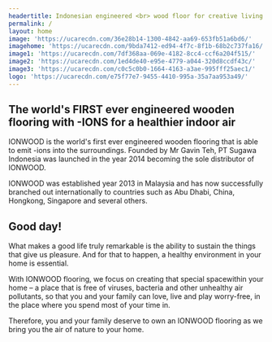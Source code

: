 ```yaml
---
headertitle: Indonesian engineered <br> wood floor for creative living
permalink: /
layout: home
image: 'https://ucarecdn.com/36e28b14-1300-4842-aa69-653fb51a6bd6/'
imagehome: 'https://ucarecdn.com/9bda7412-ed94-4f7c-8f1b-68b2c737fa16/'
image1: 'https://ucarecdn.com/7df368aa-069e-4182-8cc4-ccf6a204f515/'
image2: 'https://ucarecdn.com/1ed4de40-e95e-4779-a044-320d8ccdf43c/'
image3: 'https://ucarecdn.com/c0c5c0b0-1664-4163-a3ae-995fff25aec1/'
logo: 'https://ucarecdn.com/e75f77e7-9455-4410-995a-35a7aa953a49/'
---
```

## The world's FIRST ever engineered wooden flooring with -IONS for a healthier indoor air

IONWOOD is the world's first ever engineered wooden flooring that is able to emit -ions into the surroundings. Founded by Mr Gavin Teh, PT Sugawa Indonesia was launched in the year 2014 becoming the sole distributor of IONWOOD.

IONWOOD was established year 2013 in Malaysia and has now successfully branched out internationally to countries such as Abu Dhabi, China, Hongkong, Singapore and several others.

## Good day!

What makes a good life truly remarkable is the ability to sustain the things that give us pleasure. And for that to happen, a healthy environment in your home is essential.

With IONWOOD flooring, we focus on creating that special spacewithin your home – a place that is free of viruses, bacteria and other unhealthy air pollutants, so that you and your family can love, live and play worry-free, in the place where you spend most of your time in.

Therefore, you and your family deserve to own an IONWOOD flooring as we bring you the air of nature to your home.
